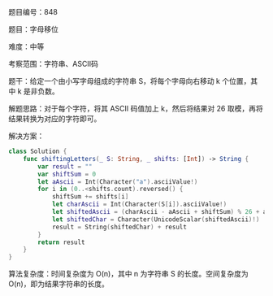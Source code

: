题目编号：848

题目：字母移位

难度：中等

考察范围：字符串、ASCII码

题干：给定一个由小写字母组成的字符串 S，将每个字母向右移动 k 个位置，其中 k 是非负数。

解题思路：对于每个字符，将其 ASCII 码值加上 k，然后将结果对 26 取模，再将结果转换为对应的字符即可。

解决方案：

```swift
class Solution {
    func shiftingLetters(_ S: String, _ shifts: [Int]) -> String {
        var result = ""
        var shiftSum = 0
        let aAscii = Int(Character("a").asciiValue!)
        for i in (0..<shifts.count).reversed() {
            shiftSum += shifts[i]
            let charAscii = Int(Character(S[i]).asciiValue!)
            let shiftedAscii = (charAscii - aAscii + shiftSum) % 26 + aAscii
            let shiftedChar = Character(UnicodeScalar(shiftedAscii)!)
            result = String(shiftedChar) + result
        }
        return result
    }
}
```

算法复杂度：时间复杂度为 O(n)，其中 n 为字符串 S 的长度。空间复杂度为 O(n)，即为结果字符串的长度。